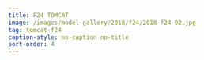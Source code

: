 ```yaml
---
title: F24 TOMCAT
image: /images/model-gallery/2018/f24/2018-f24-02.jpg
tag: tomcat-f24
caption-style: no-caption no-title
sort-order: 4
---
```

